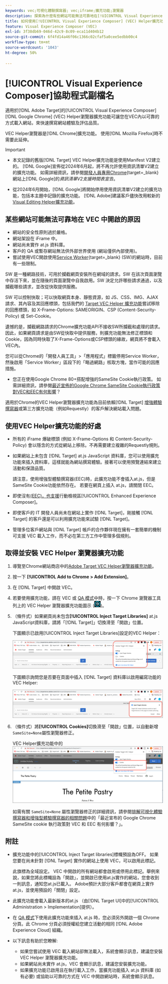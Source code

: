 ```yaml
---
keywords: vec;可視化體驗撰寫器; vec;iframe;擴充功能;瀏覽器
description: 探索為什麼有些網站可能無法可靠地在[!UICONTROL Visual Experience Composer] (VEC)中開啟。 VEC Helper瀏覽器擴充功能可讓您可靠地在VEC內載入網站。
title: 如何使用[!UICONTROL Visual Experience Composer] (VEC) Helper擴充功能？
feature: Visual Experience Composer (VEC)
exl-id: 3f38db69-046d-42c9-8c09-eca11d404b12
source-git-commit: 6f4fd14a46f06c1366c02cfaf5a0cee5edbb00c4
workflow-type: tm+mt
source-wordcount: '1043'
ht-degree: 50%

---
```


# [!UICONTROL Visual Experience Composer]協助程式副檔名

適用於[!DNL Adobe Target]的[!UICONTROL Visual Experience Composer] [!DNL Google Chrome] (VEC) Helper瀏覽器擴充功能可讓您在VEC內以可靠的方式載入網站，來快速撰寫網站體驗及評估品質。

VEC Helper瀏覽器是[!DNL Chrome]擴充功能。 使用[!DNL Mozilla Firefox]時不需要此延伸。

>[!IMPORTANT]
>
>* 本文記錄的舊版[!DNL Target] VEC Helper擴充功能是使用Manifest V2建立的。 [!DNL Google]宣佈從2024年6月起，將不再允許使用資訊清單V2建立的擴充功能。 如需詳細資訊，請參閱[開發人員專用Chrome](https://developer.chrome.com/docs/extensions/develop/migrate/mv2-deprecation-timeline){target=_blank}網站上[!DNL Google]的&#x200B;*資訊清單V2支援時間表宣告*。
>
>* 從2024年6月開始，[!DNL Google]將開始停用使用資訊清單V2建立的擴充功能，包括本主題中記錄的擴充功能。 [!DNL Adobe]建議客戶儘快改用較新的[Visual Editing Helper擴充功能](/help/main/c-experiences/c-visual-experience-composer/r-troubleshoot-composer/visual-editing-helper-extension.md)。

## 某些網站可能無法可靠地在 VEC 中開啟的原因

* 網站的安全性原則過於嚴格。
* 網站架設在 iFrame 中。
* 網站尚未實作 at.js 資料庫。
* 客戶的 QA 或暫存網站無法供外部世界使用 (網站僅供內部使用)。
* 嘗試使用VEC開啟使用[Service Worker](https://developer.mozilla.org/en-US/docs/Web/API/Service_Worker_API){target=_blank} (SW)的網站時，目前有一些限制。

SW 是一種網路技術，可用於攔截網頁安裝所在網域的請求。SW 在該次頁面瀏覽中存活下來，並在隨後的頁面瀏覽中自我啟用。SW 決定允許哪些請求通過，以及攔截哪些請求，並改從快取提供服務。

SW 可以控制快取；可以快取網頁本身、靜態資源，如 JS、CSS、IMG、AJAX 請求、其內容及其回應標頭，包括我們的 [Target VEC Helper 擴充功能](/help/main/c-experiences/c-visual-experience-composer/r-troubleshoot-composer/vec-helper-browser-extension.md)嘗試移除的回應標頭，如 X-Frame-Options: SAMEORIGIN、CSP (Content-Security-Policy) 或 Set-Cookie。

遺憾的是，攔截網路請求的Chrome擴充功能API不接收SW所攔截和處理的請求。 因此，如果網頁請求是由SW從快取中提供服務，則擴充功能無法修正標頭和Cookie，因為同時快取了X-Frame-Options或CSP標頭的緣故，網頁將不會載入VEC內。

您可以從Chrome的「開發人員工具」>「應用程式」標籤停用Service Worker，然後啟用「Service Worker」區段下的「略過網路」核取方塊，當作可能的因應措施。

* 您正在使用Google Chrome 80+搭配增強的SameSite Cookie執行政策。 如需詳細資訊，請參閱[最近宣佈的Google Chrome SameSite Cookie執行政策對VEC和EEC有何影響](/help/main/c-experiences/c-visual-experience-composer/r-troubleshoot-composer/issues-related-to-the-visual-experience-composer-vec-and-enhanced-experience-composer-eec.md#samesite)？

適用於Chrome的VEC Helper瀏覽器擴充功能為目前依賴[!DNL Target] [增強體驗撰寫器](/help/main/administrating-target/visual-experience-composer-set-up.md#eec)或第三方擴充功能（例如Requestly）的客戶解決網站載入問題。

## 使用VEC Helper擴充功能的好處

* 所有的 iFrame 爆破標頭 (例如 X-Frame-Options 和 Content-Security-Policy) 會以隱含的方式從網站上移除。不再需要建立複雜的Requestly規則。
* 如果網站上未包含 [!DNL Target] at.js JavaScript 資料庫，您可以使用擴充功能來插入資料庫，這樣就能為網站撰寫體驗。接著可以使用預覽連結來建立活動和保證品質。

  請注意，使用增強型體驗撰寫器(EEC)時，此擴充功能不會插入at.js，但是SameSite Cookie功能依然存在。 若要在網頁上插入 at.js，請關閉 EEC。

* 即使沒有[&#x200B; (EEC)，也支援](/help/main/c-experiences/c-visual-experience-composer/mobile-viewports.md)行動檢視區[!UICONTROL Enhanced Experience Composer]。
* 即使客戶的 IT 開發人員尚未在網站上實作 [!DNL Target]，剛接觸 [!DNL Target] 的客戶還是可以利用擴充功能來試驗 [!DNL Target]。
* 管理多位客戶網站與 [!DNL Target] 帳戶的合作夥伴現在擁有一套簡單的機制可支援 VEC 載入工作，而不必在第三方工作中管理多個規則。

## 取得並安裝 VEC Helper 瀏覽器擴充功能

1. 導覽至Chrome網站商店中的[Adobe Target VEC Helper瀏覽器擴充功能](https://chromewebstore.google.com/detail/adobe-experience-cloud-vi/kgmjjkfjacffaebgpkpcllakjifppnca)。
1. 按一下 **[!UICONTROL Add to Chrome > Add Extension]**。
1. 在 [!DNL Target] 中開啟 VEC。
1. 若要使用擴充功能，請在 VEC 或 [QA 模式](/help/main/c-activities/c-activity-qa/activity-qa.md)中時，按一下 Chrome 瀏覽器工具列上的 VEC Helper 瀏覽器擴充功能圖示 (![VEC Helper 圖示](/help/main/c-experiences/c-visual-experience-composer/r-troubleshoot-composer/assets/vec-help-extension.png))。
1. （條件式）如果網頁尚未包含&#x200B;**[!UICONTROL Inject Target Libraries]** at.js JavaScript資料庫，請將「[!DNL Target]」切換滑至「開啟」位置。

   下圖顯示已啟用[!UICONTROL Inject Target Libraries]設定的VEC Helper：

   ![VEC helper 1](/help/main/c-experiences/c-visual-experience-composer/r-troubleshoot-composer/assets/vec-help-extension-1.png)

   下圖顯示詢問您是否要在頁面中插入 [!DNL Target] 資料庫以啟用編寫功能的 VEC Helper:

   ![VEC helper 2](/help/main/c-experiences/c-visual-experience-composer/r-troubleshoot-composer/assets/vec-helper.png)

1. （條件式）將&#x200B;**[!UICONTROL Cookies]**&#x200B;切換滑至「開啟」位置，以自動新增`SameSite=None`屬性瀏覽器修正。

   VEC Helper擴充功能中的![Cookie切換](/help/main/c-experiences/c-visual-experience-composer/r-troubleshoot-composer/assets/cookies-vec-helper.png)

   如需有關 `SameSite=None` 屬性瀏覽器修正的詳細資訊，請參閱[排解可視化體驗撰寫器和增強型體驗撰寫器的相關問題](/help/main/c-experiences/c-visual-experience-composer/r-troubleshoot-composer/issues-related-to-the-visual-experience-composer-vec-and-enhanced-experience-composer-eec.md#samesite)中的「最近宣布的 Google Chrome SameSite cookie 執行政策對 VEC 和 EEC 有何影響？」。

## 附註

* 擴充功能中的[!UICONTROL Inject Target libraries]標幟預設為OFF。 如果您要在尚未針對 [!DNL Target] 實作的網站上使用 VEC，可以啟用此標記。

  此旗標為全域設定。 VEC 中開啟的所有網站都會啟用或停用此標記。舉例來說，如果您將此標幟設為「開啟」，並開啟已使用at.js實作的網站，您會收到一則訊息，通知您at.js已載入。 Adobe預計大部分客戶都會在網頁上實作at.js，並使用預設的「關閉」設定。

* 此擴充功能會載入最新版本的at.js （由[!DNL Target UI]中的[!UICONTROL Administration > Implementation]提供）。
* 在 [QA 模式](/help/main/c-activities/c-activity-qa/activity-qa.md)下使用此擴充功能來插入 at.js 時，您必須另外開啟一個 Chrome 分頁。此 Chrome 分頁必須授權給您建立活動的相同 [!DNL Adobe Experience Cloud] 組織。
* 以下訊息有助於您瞭解:

   * 如果您嘗試使用 VEC 載入網站卻無法載入，系統會顯示訊息，建議您安裝 VEC Helper 瀏覽器擴充功能。
   * 如果網站尚未實作 at.js，VEC 會顯示訊息，建議您安裝擴充功能。
   * 如果擴充功能已啟用且在執行載入工作，當擴充功能插入 at.js 資料庫 (如有必要) 或協助以可靠的方式在 VEC 中開啟網站時，系統會顯示訊息。
